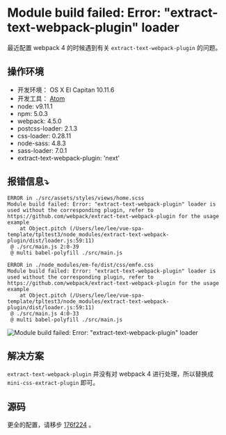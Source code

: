 # Module build failed: Error: "extract-text-webpack-plugin" loader

最近配置 webpack 4 的时候遇到有关 `extract-text-webpack-plugin` 的问题。

## 操作环境

- 开发环境： OS X El Capitan 10.11.6
- 开发工具： [Atom](https://atom.io)
- node: v9.11.1
- npm: 5.0.3
- webpack: 4.5.0
- postcss-loader: 2.1.3
- css-loader: 0.28.11
- node-sass: 4.8.3
- sass-loader: 7.0.1
- extract-text-webpack-plugin: 'next'

## 报错信息⤵️

```
ERROR in ./src/assets/styles/views/home.scss
Module build failed: Error: "extract-text-webpack-plugin" loader is used without the corresponding plugin, refer to https://github.com/webpack/extract-text-webpack-plugin for the usage example
    at Object.pitch (/Users/lee/lee/vue-spa-template/tpltest3/node_modules/extract-text-webpack-plugin/dist/loader.js:59:11)
 @ ./src/main.js 2:0-39
 @ multi babel-polyfill ./src/main.js

ERROR in ./node_modules/em-fe/dist/css/emfe.css
Module build failed: Error: "extract-text-webpack-plugin" loader is used without the corresponding plugin, refer to https://github.com/webpack/extract-text-webpack-plugin for the usage example
    at Object.pitch (/Users/lee/lee/vue-spa-template/tpltest3/node_modules/extract-text-webpack-plugin/dist/loader.js:59:11)
 @ ./src/main.js 4:0-33
 @ multi babel-polyfill ./src/main.js
 ```

 ![Module build failed: Error: "extract-text-webpack-plugin" loader](https://raw.githubusercontent.com/iq9891/blog/master/img/error_extract-text-webpack-plugin.png)

 ## 解决方案

 `extract-text-webpack-plugin` 并没有对 webpack 4 进行处理，所以替换成 `mini-css-extract-plugin` 即可。

 ## 源码

 更全的配置，请移步 [176f224](https://github.com/iq9891/vue-spa-template/commit/176f224a224c48840fc589991e141f856e030953) 。
